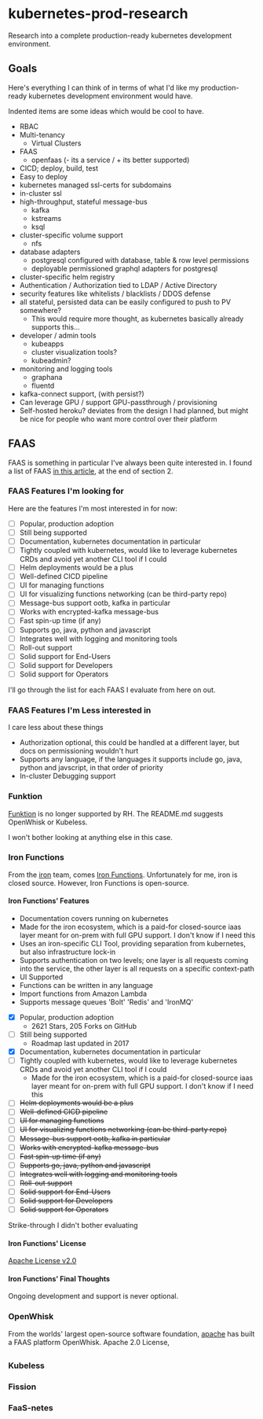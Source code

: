 # kubernetes-prod-research

Research into a complete production-ready kubernetes development environment.

## Goals 

Here's everything I can think of in terms of what I'd like my production-ready kubernetes development environment would have.

Indented items are some ideas which would be cool to have.

- RBAC
- Multi-tenancy
  - Virtual Clusters
- FAAS
  - openfaas (- its a service / + its better supported)
- CICD; deploy, build, test
- Easy to deploy
- kubernetes managed ssl-certs for subdomains
- in-cluster ssl
- high-throughput, stateful message-bus
  - kafka
  - kstreams
  - ksql
- cluster-specific volume support
  - nfs
- database adapters
  - postgresql configured with database, table & row level permissions
  - deployable permissioned graphql adapters for postgresql
- cluster-specific helm registry
- Authentication / Authorization tied to LDAP / Active Directory
- security features like whitelists / blacklists / DDOS defense
- all stateful, persisted data can be easily configured to push to PV somewhere?
  - This would require more thought, as kubernetes basically already supports this...
- developer / admin tools
  - kubeapps
  - cluster visualization tools?
  - kubeadmin?
- monitoring and logging tools
  - graphana
  - fluentd
- kafka-connect support, (with persist?)
- Can leverage GPU / support GPU-passthrough / provisioning
- Self-hosted heroku? deviates from the design I had planned, but might be nice for people who want more control over their platform

## FAAS

FAAS is something in particular I've always been quite interested in. I found a list of FAAS [in this article](https://blog.alexellis.io/introducing-functions-as-a-service/), at the end of section 2.

### FAAS Features I'm looking for

Here are the features I'm most interested in for now:

- [ ] Popular, production adoption
- [ ] Still being supported
- [ ] Documentation, kubernetes documentation in particular
- [ ] Tightly coupled with kubernetes, would like to leverage kubernetes CRDs and avoid yet another CLI tool if I could
- [ ] Helm deployments would be a plus
- [ ] Well-defined CICD pipeline
- [ ] UI for managing functions
- [ ] UI for visualizing functions networking (can be third-party repo)
- [ ] Message-bus support ootb, kafka in particular
- [ ] Works with encrypted-kafka message-bus
- [ ] Fast spin-up time (if any)
- [ ] Supports go, java, python and javascript
- [ ] Integrates well with logging and monitoring tools
- [ ] Roll-out support
- [ ] Solid support for End-Users
- [ ] Solid support for Developers
- [ ] Solid support for Operators

I'll go through the list for each FAAS I evaluate from here on out.

### FAAS Features I'm Less interested in

I care less about these things

- Authorization optional, this could be handled at a different layer, but docs on permissioning wouldn't hurt
- Supports any language, if the languages it supports include go, java, python and javscript, in that order of priority
- In-cluster Debugging support

### Funktion

[Funktion](https://github.com/funktionio/funktion) is no longer supported by RH. The README.md suggests OpenWhisk or Kubeless.

I won't bother looking at anything else in this case.

### Iron Functions

From the [iron](https://iron.io/) team, comes [Iron Functions](https://github.com/iron-io/functions). Unfortunately for me, iron is closed source. However, Iron Functions is open-source.

#### Iron Functions' Features

- Documentation covers running on kubernetes
- Made for the iron ecosystem, which is a paid-for closed-source iaas layer meant for on-prem with full GPU support. I don't know if I need this
- Uses an iron-specific CLI Tool, providing separation from kubernetes, but also infrastructure lock-in
- Supports authentication on two levels; one layer is all requests coming into the service, the other layer is all requests on a specific context-path
- UI Supported
- Functions can be written in any language
- Import functions from Amazon Lambda
- Supports message queues 'Bolt' 'Redis' and 'IronMQ'

- [x] Popular, production adoption
  - 2621 Stars, 205 Forks on GitHub
- [ ] Still being supported
  - Roadmap last updated in 2017
- [x] Documentation, kubernetes documentation in particular
- [ ] Tightly coupled with kubernetes, would like to leverage kubernetes CRDs and avoid yet another CLI tool if I could
  - Made for the iron ecosystem, which is a paid-for closed-source iaas layer meant for on-prem with full GPU support. I don't know if I need this
- [ ] ~~Helm deployments would be a plus~~
- [ ] ~~Well-defined CICD pipeline~~
- [ ] ~~UI for managing functions~~
- [ ] ~~UI for visualizing functions networking (can be third-party repo)~~
- [ ] ~~Message-bus support ootb, kafka in particular~~
- [ ] ~~Works with encrypted-kafka message-bus~~
- [ ] ~~Fast spin-up time (if any)~~
- [ ] ~~Supports go, java, python and javascript~~
- [ ] ~~Integrates well with logging and monitoring tools~~
- [ ] ~~Roll-out support~~
- [ ] ~~Solid support for End-Users~~
- [ ] ~~Solid support for Developers~~
- [ ] ~~Solid support for Operators~~

Strike-through I didn't bother evaluating

#### Iron Functions' License

[Apache License v2.0](https://raw.githubusercontent.com/iron-io/functions/master/LICENSE)

#### Iron Functions' Final Thoughts

Ongoing development and support is never optional.

### OpenWhisk

From the worlds' largest open-source software foundation, [apache](https://apache.org/) has built a FAAS platform OpenWhisk. Apache 2.0 License,

##

### Kubeless


### Fission


### FaaS-netes

